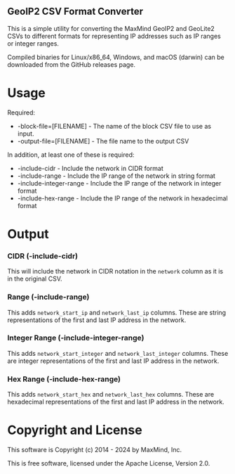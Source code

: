 GeoIP2 CSV Format Converter
---------------------------

This is a simple utility for converting the MaxMind GeoIP2 and GeoLite2 CSVs
to different formats for representing IP addresses such as IP ranges or
integer ranges.

Compiled binaries for Linux/x86_64, Windows, and macOS (darwin) can be
downloaded from the GitHub releases page.

Usage
=====


Required:

* -block-file=[FILENAME] - The name of the block CSV file to use as input.
* -output-file=[FILENAME] - The file name to the output CSV

In addition, at least one of these is required:

* -include-cidr - Include the network in CIDR format
* -include-range - Include the IP range of the network in string format
* -include-integer-range - Include the IP range of the network in integer format
* -include-hex-range - Include the IP range of the network in hexadecimal format

Output
======

### CIDR (-include-cidr)

This will include the network in CIDR notation in the `network` column as it
is in the original CSV.

### Range (-include-range)

This adds `network_start_ip` and `network_last_ip` columns. These
are string representations of the first and last IP address in the network.

### Integer Range (-include-integer-range)

This adds `network_start_integer` and `network_last_integer` columns. These
are integer representations of the first and last IP address in the network.

### Hex Range (-include-hex-range)

This adds `network_start_hex` and `network_last_hex` columns. These
are hexadecimal representations of the first and last IP address in the network.

Copyright and License
=====================

This software is Copyright (c) 2014 - 2024 by MaxMind, Inc.

This is free software, licensed under the Apache License, Version 2.0.
